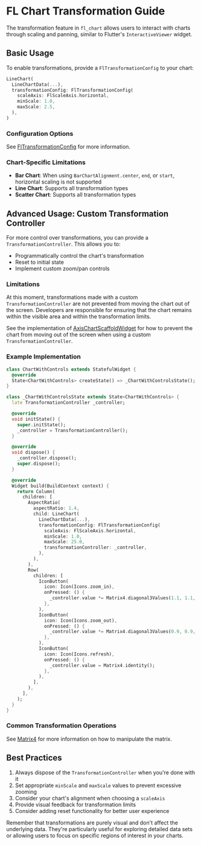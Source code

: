 # FL Chart Transformation Guide

The transformation feature in `fl_chart` allows users to interact with charts through scaling and panning, similar to Flutter's `InteractiveViewer` widget.

## Basic Usage

To enable transformations, provide a `FlTransformationConfig` to your chart:

```dart
LineChart(
  LineChartData(...),
  transformationConfig: FlTransformationConfig(
    scaleAxis: FlScaleAxis.horizontal,
    minScale: 1.0,
    maxScale: 2.5,
  ),
)
```

### Configuration Options
See [FlTransformationConfig](https://github.com/imaNNeo/fl_chart/blob/main/lib/src/chart/base/axis_chart/transformation_config.dart) for more information.

### Chart-Specific Limitations

- **Bar Chart**: When using `BarChartAlignment.center`, `end`, or `start`, horizontal scaling is not supported
- **Line Chart**: Supports all transformation types
- **Scatter Chart**: Supports all transformation types

## Advanced Usage: Custom Transformation Controller

For more control over transformations, you can provide a `TransformationController`. This allows you to:
- Programmatically control the chart's transformation
- Reset to initial state
- Implement custom zoom/pan controls

### Limitations
At this moment, transformations made with a custom `TransformationController` are not prevented from moving the chart out of the screen. Developers are responsible for ensuring that the chart remains within the visible area and within the transformation limits. 

See the implementation of [AxisChartScaffoldWidget](https://github.com/imaNNeo/fl_chart/blob/main/lib/src/chart/base/axis_chart/axis_chart_scaffold_widget.dart) for how to prevent the chart from moving out of the screen when using a custom `TransformationController`.

### Example Implementation

```dart
class ChartWithControls extends StatefulWidget {
  @override
  State<ChartWithControls> createState() => _ChartWithControlsState();
}

class _ChartWithControlsState extends State<ChartWithControls> {
  late TransformationController _controller;

  @override
  void initState() {
    super.initState();
    _controller = TransformationController();
  }

  @override
  void dispose() {
    _controller.dispose();
    super.dispose();
  }

  @override
  Widget build(BuildContext context) {
    return Column(
      children: [
        AspectRatio(
          aspectRatio: 1.4,
          child: LineChart(
            LineChartData(...),
            transformationConfig: FlTransformationConfig(
              scaleAxis: FlScaleAxis.horizontal,
              minScale: 1.0,
              maxScale: 25.0,
              transformationController: _controller,
            ),
          ),
        ),
        Row(
          children: [
            IconButton(
              icon: Icon(Icons.zoom_in),
              onPressed: () {
                _controller.value *= Matrix4.diagonal3Values(1.1, 1.1, 1);
              },
            ),
            IconButton(
              icon: Icon(Icons.zoom_out),
              onPressed: () {
                _controller.value *= Matrix4.diagonal3Values(0.9, 0.9, 1);
              },
            ),
            IconButton(
              icon: Icon(Icons.refresh),
              onPressed: () {
                _controller.value = Matrix4.identity();
              },
            ),
          ],
        ),
      ],
    );
  }
}
```

### Common Transformation Operations
See [Matrix4](https://pub.dev/documentation/vector_math/latest/vector_math_64/Matrix4-class.html) for more information on how to manipulate the matrix.

## Best Practices

1. Always dispose of the `TransformationController` when you're done with it
2. Set appropriate `minScale` and `maxScale` values to prevent excessive zooming
3. Consider your chart's alignment when choosing a `scaleAxis`
4. Provide visual feedback for transformation limits
5. Consider adding reset functionality for better user experience

Remember that transformations are purely visual and don't affect the underlying data. They're particularly useful for exploring detailed data sets or allowing users to focus on specific regions of interest in your charts.

